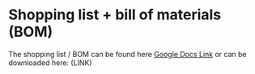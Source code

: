 # Shopping list + bill of materials (BOM)

The shopping list / BOM can be found here [Google Docs Link](https://docs.google.com/spreadsheets/d/1hvMtBMdU-MjT3f36fKkWHgp-UORz1duzvwJJqe4S46w/edit?usp=drive_link)
or can be downloaded here: (LINK)
